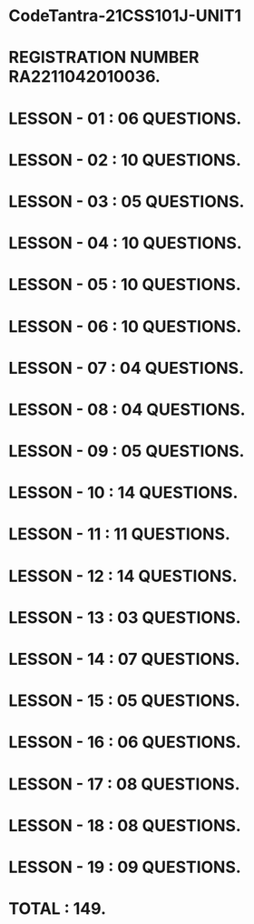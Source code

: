 # CodeTantra-21CSS101J-UNIT1
# REGISTRATION NUMBER RA2211042010036.

# LESSON - 01 : 06 QUESTIONS.
# LESSON - 02 : 10 QUESTIONS.
# LESSON - 03 : 05 QUESTIONS.
# LESSON - 04 : 10 QUESTIONS.
# LESSON - 05 : 10 QUESTIONS.
# LESSON - 06 : 10 QUESTIONS.
# LESSON - 07 : 04 QUESTIONS.
# LESSON - 08 : 04 QUESTIONS.
# LESSON - 09 : 05 QUESTIONS.
# LESSON - 10 : 14 QUESTIONS.
# LESSON - 11 : 11 QUESTIONS.
# LESSON - 12 : 14 QUESTIONS.
# LESSON - 13 : 03 QUESTIONS.
# LESSON - 14 : 07 QUESTIONS.
# LESSON - 15 : 05 QUESTIONS.
# LESSON - 16 : 06 QUESTIONS.
# LESSON - 17 : 08 QUESTIONS.
# LESSON - 18 : 08 QUESTIONS.
# LESSON - 19 : 09 QUESTIONS.
# TOTAL : 149.
